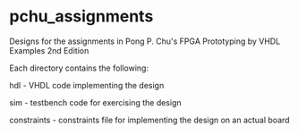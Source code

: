 # pchu_assignments
Designs for the assignments in Pong P. Chu's FPGA Prototyping by VHDL Examples 2nd Edition 

Each directory contains the following:

hdl - VHDL code implementing the design

sim - testbench code for exercising the design

constraints - constraints file for implementing the design on an actual board
